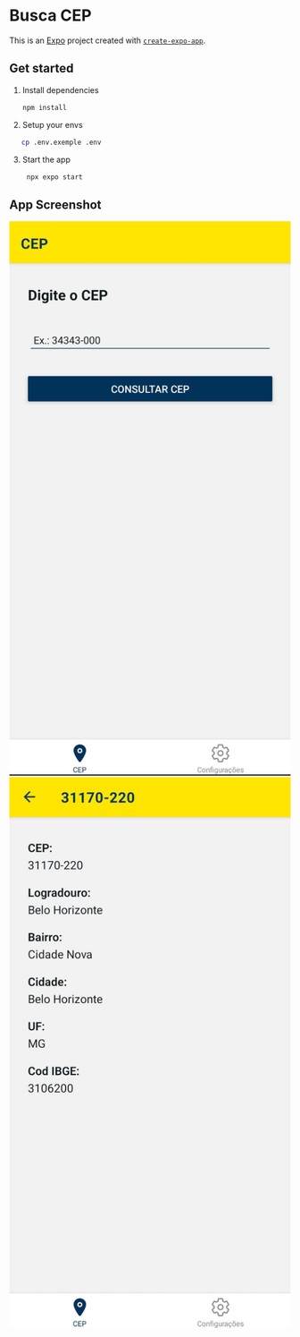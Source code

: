 # Busca CEP

This is an [Expo](https://expo.dev) project created with [`create-expo-app`](https://www.npmjs.com/package/create-expo-app).

## Get started

1. Install dependencies

   ```bash
   npm install
   ```
2. Setup your envs

```bash
   cp .env.exemple .env
   ```

3. Start the app

   ```bash
    npx expo start
   ```


## App Screenshot
![Busca Cep screen](./index-screen.jpeg)
![CEP details screen](./cep-screen.jpeg)
